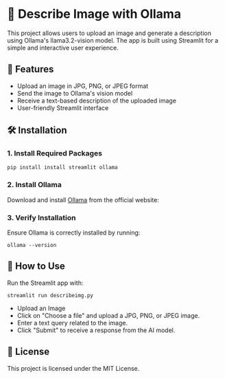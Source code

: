 # 📸 Describe Image with Ollama

This project allows users to upload an image and generate a description using Ollama's llama3.2-vision model. The app is built using Streamlit for a simple and interactive user experience.

## 🚀 Features
* Upload an image in JPG, PNG, or JPEG format
* Send the image to Ollama's vision model
* Receive a text-based description of the uploaded image
* User-friendly Streamlit interface

## 🛠 Installation

### 1. Install Required Packages
```
pip install install streamlit ollama
```

### 2. Install Ollama
Download and install [Ollama](https://ollama.com/) from the official website:

### 3. Verify Installation
Ensure Ollama is correctly installed by running:
```
ollama --version
```

## 🎯 How to Use
Run the Streamlit app with:
```
streamlit run describeimg.py
```

* Upload an Image
* Click on "Choose a file" and upload a JPG, PNG, or JPEG image.
* Enter a text query related to the image.
* Click "Submit" to receive a response from the AI model.

## 📜 License

This project is licensed under the MIT License.

